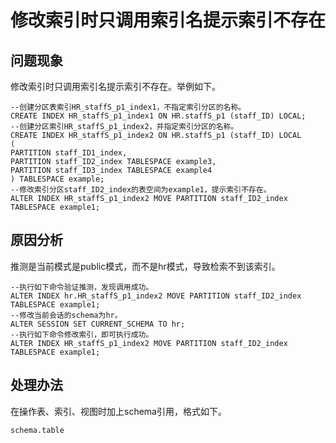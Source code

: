 # 修改索引时只调用索引名提示索引不存在

## 问题现象<a name="section11297759192710"></a>

修改索引时只调用索引名提示索引不存在。举例如下。

```
--创建分区表索引HR_staffS_p1_index1，不指定索引分区的名称。
CREATE INDEX HR_staffS_p1_index1 ON HR.staffS_p1 (staff_ID) LOCAL;
--创建分区索引HR_staffS_p1_index2，并指定索引分区的名称。
CREATE INDEX HR_staffS_p1_index2 ON HR.staffS_p1 (staff_ID) LOCAL
(
PARTITION staff_ID1_index,
PARTITION staff_ID2_index TABLESPACE example3,
PARTITION staff_ID3_index TABLESPACE example4
) TABLESPACE example;
--修改索引分区staff_ID2_index的表空间为example1，提示索引不存在。
ALTER INDEX HR_staffS_p1_index2 MOVE PARTITION staff_ID2_index TABLESPACE example1;
```

## 原因分析<a name="section13485101002814"></a>

推测是当前模式是public模式，而不是hr模式，导致检索不到该索引。

```
--执行如下命令验证推测，发现调用成功。
ALTER INDEX hr.HR_staffS_p1_index2 MOVE PARTITION staff_ID2_index TABLESPACE example1;
--修改当前会话的schema为hr。
ALTER SESSION SET CURRENT_SCHEMA TO hr;
--执行如下命令修改索引，即可执行成功。
ALTER INDEX HR_staffS_p1_index2 MOVE PARTITION staff_ID2_index TABLESPACE example1;
```

## 处理办法<a name="section12373188285"></a>

在操作表、索引、视图时加上schema引用，格式如下。

```
schema.table
```
